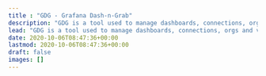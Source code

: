```yaml
---
title : "GDG - Grafana Dash-n-Grab"
description: "GDG is a tool used to manage dashboards, connections, orgs and various entities of the Grafana application."
lead: "GDG is a tool used to manage dashboards, connections, orgs and various entities of the Grafana application."
date: 2020-10-06T08:47:36+00:00
lastmod: 2020-10-06T08:47:36+00:00
draft: false
images: []
---
```

